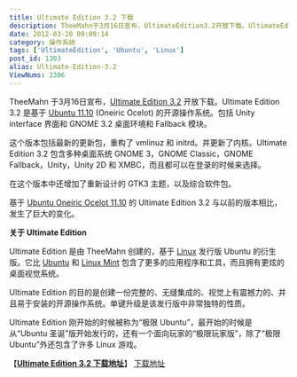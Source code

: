 ```yaml
---
title: Ultimate Edition 3.2 下载
description: TheeMahn于3月16日宣布，UltimateEdition3.2开放下载。UltimateEdition3.2是基于Ubuntu11.10(OneiricOcelot)的开源操作系统。包括Unityinterface界面和GNOME3.2桌面环境和Fallback模块。这个版本包括最新的更新包，重构了vmlinuz和initrd。并更新了内核。
date: 2012-03-20 09:09:14
category: 操作系统
tags: ['UltimateEdition', 'Ubuntu', 'Linux']
post_id: 1303
alias: Ultimate-Edition-3.2
ViewNums: 2306
---
```


TheeMahn 于3月16日宣布，[Ultimate Edition 3.2](/blog/ultimate-edition-32) 开放下载。Ultimate Edition 3.2 是基于 [Ubuntu 11.10](/blog/ubuntu-1110-final) (Oneiric Ocelot) 的开源操作系统。包括 Unity interface 界面和 GNOME 3.2 桌面环境和 Fallback 模块。

这个版本包括最新的更新包，重构了 vmlinuz 和 initrd。并更新了内核。Ultimate Edition 3.2 包含多种桌面系统 GNOME 3，GNOME Classic，GNOME Fallback，Unity，Unity 2D 和 XMBC，而且都可以在登录的时候来选择。

在这个版本中还增加了重新设计的 GTK3 主题，以及综合软件包。

基于 [Ubuntu Oneiric Ocelot 11.10](/blog/ubuntu-1110-final) 的 Ultimate Edition 3.2 与以前的版本相比，发生了巨大的变化。

**关于 Ultimate Edition**

Ultimate Edition 是由 TheeMahn 创建的，基于 [Linux](/tags/Linux) 发行版 Ubuntu 的衍生版。它比 [Ubuntu](/tags/Ubuntu) 和 [Linux Mint](/tags/LinuxMint) 包含了更多的应用程序和工具，而且拥有更炫的桌面视觉系统。

Ultimate Edition 的目的是创建一份完整的、无缝集成的、视觉上有震撼力的、并且易于安装的开源操作系统。单键升级是该发行版中非常独特的性质。

Ultimate Edition 刚开始的时候被称为“极限 Ubuntu”，最开始的时候是从“Ubuntu 圣诞”版开始发行的，还有一个面向玩家的“极限玩家版”，除了“极限 Ubuntu”外还包含了许多 Linux 游戏。

【[**Ultimate Edition 3.2 下载地址**](/blog/ultimate-edition-32)】
 [下载地址](download.asp?id=482)

